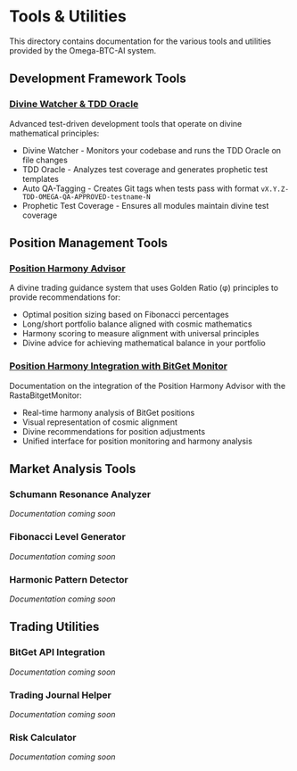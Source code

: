 # Tools & Utilities

This directory contains documentation for the various tools and utilities provided by the Omega-BTC-AI system.

## Development Framework Tools

### [Divine Watcher & TDD Oracle](divine_watcher_tdd_oracle.md)

Advanced test-driven development tools that operate on divine mathematical principles:

- Divine Watcher - Monitors your codebase and runs the TDD Oracle on file changes
- TDD Oracle - Analyzes test coverage and generates prophetic test templates
- Auto QA-Tagging - Creates Git tags when tests pass with format `vX.Y.Z-TDD-OMEGA-QA-APPROVED-testname-N`
- Prophetic Test Coverage - Ensures all modules maintain divine test coverage

## Position Management Tools

### [Position Harmony Advisor](position_harmony.md)

A divine trading guidance system that uses Golden Ratio (φ) principles to provide recommendations for:

- Optimal position sizing based on Fibonacci percentages
- Long/short portfolio balance aligned with cosmic mathematics
- Harmony scoring to measure alignment with universal principles
- Divine advice for achieving mathematical balance in your portfolio

### [Position Harmony Integration with BitGet Monitor](harmony_monitor_integration.md)

Documentation on the integration of the Position Harmony Advisor with the RastaBitgetMonitor:

- Real-time harmony analysis of BitGet positions
- Visual representation of cosmic alignment
- Divine recommendations for position adjustments
- Unified interface for position monitoring and harmony analysis

## Market Analysis Tools

### Schumann Resonance Analyzer

*Documentation coming soon*

### Fibonacci Level Generator

*Documentation coming soon*

### Harmonic Pattern Detector

*Documentation coming soon*

## Trading Utilities

### BitGet API Integration

*Documentation coming soon*

### Trading Journal Helper

*Documentation coming soon*

### Risk Calculator

*Documentation coming soon*
